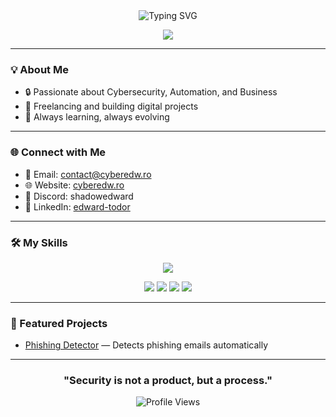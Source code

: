 <div align="center">
  
<img src="https://readme-typing-svg.herokuapp.com/?font=Fira+Code&size=28&pause=1000&color=9F5FFF&center=true&vCenter=true&width=800&lines=Hey%2C+I'm+Edward+✨;Cybersecurity+%26+Automation+Enthusiast;$whoami_" alt="Typing SVG" />

<p>
<img src="https://img.shields.io/badge/Certified-Cybersecurity%20Student-brightgreen?style=for-the-badge&logo=hackthebox&logoColor=white" />
</p>

</div>

---

### 💡 About Me

- 🔒 Passionate about Cybersecurity, Automation, and Business
- 📢 Freelancing and building digital projects
- 🚀 Always learning, always evolving

---

### 🌐 Connect with Me

- 📧 Email: [contact@cyberedw.ro](mailto:contact@cyberedw.ro)
- 🌐 Website: [cyberedw.ro](https://cyberedw.ro)
- 💬 Discord: shadowedward
- 🧩 LinkedIn: [edward-todor](https://www.linkedin.com/in/edward-todor-9a20762aa/)

---

### 🛠️ My Skills

<p align="center">
  <img src="https://skillicons.dev/icons?i=python,linux,git,php,lua,html,css,js" />
</p>

<p align="center">
  <img src="https://img.shields.io/badge/TryHackMe-212C42?style=for-the-badge&logo=tryhackme&logoColor=red"/>
  <img src="https://img.shields.io/badge/Burp_Suite-ff5722?style=for-the-badge&logo=burpsuite&logoColor=white"/>
  <img src="https://img.shields.io/badge/Nmap-214478?style=for-the-badge&logo=nmap&logoColor=white"/>
  <img src="https://img.shields.io/badge/Hydra-000000?style=for-the-badge&logoColor=white"/>
</p>

---

### 📌 Featured Projects

- [Phishing Detector](https://github.com/ShadowEdward/phishing-detector) — Detects phishing emails automatically

---

<div align="center">

### "Security is not a product, but a process."

![Profile Views](https://komarev.com/ghpvc/?username=ShadowEdward&style=flat-square&color=blue)

</div>

